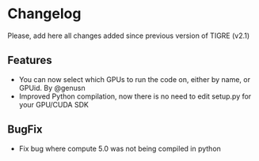 Changelog
======

Please, add here all changes added since previous version of TIGRE (v2.1)

## Features

- You can now select which GPUs to run the code on, either by name, or GPUid. By @genusn
- Improved Python compilation, now there is no need to edit setup.py for your GPU/CUDA SDK

## BugFix

- Fix bug where compute 5.0 was not being compiled in python